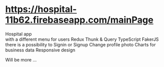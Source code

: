 # https://hospital-11b62.firebaseapp.com/mainPage
Hospital app  
with a different menu for users
Redux Thunk & Query 
TypeScript 
FakerJS
there is a possibility to Signin or Signup 
Change profile photo 
Charts for business data
Responsive design

Will be more ... 
